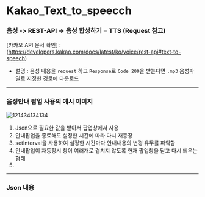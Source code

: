 # Kakao_Text_to_speecch

### 음성 -> REST-API -> 음성 합성하기 = TTS (Request 참고)

[카카오 API 문서 확인] : (https://developers.kakao.com/docs/latest/ko/voice/rest-api#text-to-speech)

- 설명 : 음성 내용을 ```request``` 하고 ```Response```로 ```Code 200```을 받는다면 ```.mp3``` 음성파일로 지정한 경로에 다운로드

<hr>


### 음성안내 팝업 사용의 예시 이미지
![121434134134](https://user-images.githubusercontent.com/73927761/144533734-88a66b0d-839a-431e-ba65-5c66e3ac9bee.png)


1. Json으로 필요한 값을 받아서 팝업창에서 사용 
2. 안내팝업을 종료해도 설정한 시간에 따라 다시 재등장
3. setInterval을 사용하여 설정한 시간마다 안내내용의 변경 유무를 파악함
4. 안내팝업이 재등장시 창이 여러개로 겹치지 않도록 현재 팝업창을 닫고 다시 띄우는 형태
5. <audio>태그로 autoplay를 사용하여 팝업 등장시 자동으로 내용을 읽어줌.

<hr>
  
### Json 내용
<!--![41131313](https://user-images.githubusercontent.com/73927761/144533923-355f456f-30e0-4690-9aa9-ac362b323dba.png) -->
